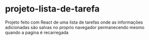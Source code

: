 # projeto-lista-de-tarefa
Projeto feito com React de uma lista de tarefas onde as informações adicionadas são salvas no proprio navegador permanecendo mesmo quando a pagina é recarregada
